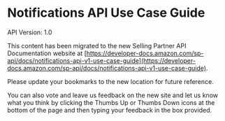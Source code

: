 # Notifications API Use Case Guide

API Version: 1.0

This content has been migrated to the new Selling Partner API Documentation website at [https://developer-docs.amazon.com/sp-api/docs/notifications-api-v1-use-case-guide](https://developer-docs.amazon.com/sp-api/docs/notifications-api-v1-use-case-guide).

Please update your bookmarks to the new location for future reference. 

You can also vote and leave us feedback on the new site and let us know what you think by clicking the Thumbs Up or Thumbs Down icons at the bottom of the page and then typing your feedback in the box provided.